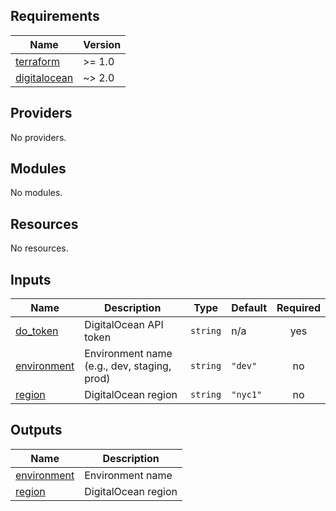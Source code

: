 ## Requirements

| Name | Version |
|------|---------|
| <a name="requirement_terraform"></a> [terraform](#requirement\_terraform) | >= 1.0 |
| <a name="requirement_digitalocean"></a> [digitalocean](#requirement\_digitalocean) | ~> 2.0 |

## Providers

No providers.

## Modules

No modules.

## Resources

No resources.

## Inputs

| Name | Description | Type | Default | Required |
|------|-------------|------|---------|:--------:|
| <a name="input_do_token"></a> [do\_token](#input\_do\_token) | DigitalOcean API token | `string` | n/a | yes |
| <a name="input_environment"></a> [environment](#input\_environment) | Environment name (e.g., dev, staging, prod) | `string` | `"dev"` | no |
| <a name="input_region"></a> [region](#input\_region) | DigitalOcean region | `string` | `"nyc1"` | no |

## Outputs

| Name | Description |
|------|-------------|
| <a name="output_environment"></a> [environment](#output\_environment) | Environment name |
| <a name="output_region"></a> [region](#output\_region) | DigitalOcean region |
